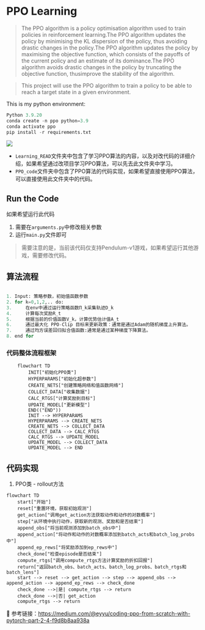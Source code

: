 # PPO Learning

> The PPO algorithm is a policy optimisation algorithm used to train policies in reinforcement learning.The PPO algorithm updates the policy by minimising the KL dispersion of the policy, thus avoiding drastic changes in the policy.The PPO algorithm updates the policy by maximising the objective function, which consists of the payoffs of the current policy and an estimate of its dominance.The PPO algorithm avoids drastic changes in the policy by truncating the objective function, thusimprove the stability of the algorithm.



> This project will use the PPO algorithm to train a policy to be able to reach a target state in a given environment.

This is my python environment:

```python
Python 3.9.20
conda create -n ppo python=3.9
conda activate ppo
pip install -r requirements.txt
```


![](https://miro.medium.com/v2/resize:fit:1100/format:webp/1*AX2vLguiKvxn-YIntIx18w.png)


- `Learning_READ`文件夹中包含了学习PPO算法的内容，以及对改代码的详细介绍，如果希望通过改项目学习PPO算法，可以先去此文件夹中学习。
- `PPO_code`文件夹中包含了PPO算法的代码实现，如果希望直接使用PPO算法，可以直接使用此文件夹中的代码。

## Run the Code

如果希望运行此代码

1. 需要在`arguments.py`中修改相关参数
2. 运行`main.py`文件即可

> 需要注意的是，当前该代码仅支持Pendulum-v1游戏，如果希望运行其他游戏，需要修改代码。





## 算法流程


```python 

1. Input: 策略参数，初始值函数参数  
2. for k=0,1,2,.. do:
3.     在env中通过运行策略函数Π_k采集轨迹D_k
4.     计算每次奖励R_t
5.     根据当前的价值函数V_k，计算优势估计值A_t
6.     通过最大化 PPO-Clip 目标来更新政策：通常是通过Adam的随机梯度上升算法。
7.     通过均方误差回归拟合值函数:通常是通过某种梯度下降算法。
8. end for

```



### 代码整体流程框架


```mermaid
    flowchart TD
        INIT["初始化PPO类"]
        HYPERPARAMS["初始化超参数"]
        CREATE_NETS["创建策略网络和值函数网络"]
        COLLECT_DATA["收集数据"]
        CALC_RTGS["计算奖励到目标"]
        UPDATE_MODEL["更新模型"]
        END(("END"))
        INIT --> HYPERPARAMS
        HYPERPARAMS --> CREATE_NETS
        CREATE_NETS --> COLLECT_DATA
        COLLECT_DATA --> CALC_RTGS
        CALC_RTGS --> UPDATE_MODEL
        UPDATE_MODEL --> COLLECT_DATA
        UPDATE_MODEL --> END
```


## 代码实现

1. PPO类 - rollout方法

```mermaid
flowchart TD
    start["开始"]
    reset["重置环境，获取初始观测"]
    get_action["调用get_action方法获取动作和动作的对数概率"]
    step["从环境中执行动作，获取新的观测、奖励和是否结束"]
    append_obs["将当前观测添加到batch_obs中"]
    append_action["将动作和动作的对数概率添加到batch_acts和batch_log_probs中"]
    append_ep_rews["将奖励添加到ep_rews中"]
    check_done["检查episode是否结束"]
    compute_rtgs["调用compute_rtgs方法计算奖励的折扣回报"]
    return["返回batch_obs、batch_acts、batch_log_probs、batch_rtgs和batch_lens"]
    start --> reset --> get_action --> step --> append_obs --> append_action --> append_ep_rews --> check_done
    check_done -->|是| compute_rtgs --> return
    check_done -->|否| get_action
    compute_rtgs --> return
```



📕 参考链接：https://medium.com/@eyyu/coding-ppo-from-scratch-with-pytorch-part-2-4-f9d8b8aa938a